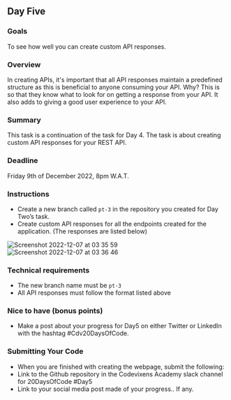 ## Day Five

### Goals
To see how well you can create custom API responses.

### Overview
In creating APIs, it's important that all API responses maintain a predefined structure as this is beneficial to  anyone consuming your API. Why? This is so that they know what to look for on getting a response from your API.  It also adds to giving a good user experience to your API.

### Summary
This task is a continuation of the task for Day 4. The task is about creating custom API responses for your REST API.

### Deadline
Friday 9th of December 2022, 8pm W.A.T.

### Instructions
- Create a new branch called `pt-3` in the repository you created for Day Two’s task.
- Create custom API responses for all the endpoints created for the application.
  (The responses are listed below)
  
![Screenshot 2022-12-07 at 03 35 59](https://user-images.githubusercontent.com/82330194/206074005-b3c597ed-dd61-42b0-9a38-24b622d95b02.png)
![Screenshot 2022-12-07 at 03 36 46](https://user-images.githubusercontent.com/82330194/206074131-dbcc07ac-fa7f-44d4-aabd-9d689e991b4d.png)

### Technical requirements
- The new branch name must be `pt-3`
- All API responses must follow the format listed above

### Nice to have (bonus points)
- Make a post about your progress for Day5 on either Twitter or LinkedIn with the hashtag #Cdv20DaysOfCode.

### Submitting Your Code
- When you are finished with creating the webpage, submit the following:
- Link to the Github repository in the Codevixens Academy slack channel for 20DaysOfCode #Day5
- Link to your social media post made of your progress.. If any.
